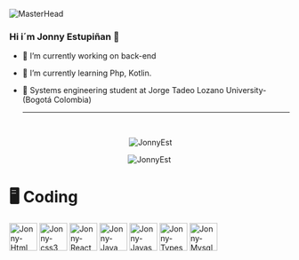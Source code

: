 ![MasterHead](https://img.wattpad.com/a9b8751328d57bb1f376d42d689b0bcf7f85206b/68747470733a2f2f73332e616d617a6f6e6177732e636f6d2f776174747061642d6d656469612d736572766963652f53746f7279496d6167652f524d3641585967334c4f426259413d3d2d3936333834393438352e313634616435663635303537303934303837333637393037333730322e676966)



### Hi i´m Jonny Estupiñan 👋

- 🔭 I’m currently working on back-end
- 🌱 I’m currently learning Php, Kotlin.
- 📘 Systems engineering student at Jorge Tadeo Lozano University-(Bogotá Colombia)

  
  
  ---
<div style="display: inline_block"><br>

<p align="center">&nbsp;<img src="https://github-readme-stats.vercel.app/api?username=JonnyEst&show_icons=true&locale=en&theme=tokyonight" alt="JonnyEst" /></p>
<p align="center"><img src="https://github-readme-streak-stats.herokuapp.com?user=JonnyEst&theme=tokyonight&hide_border=true&date_format=M%20j%5B%2C%20Y%5D" alt="JonnyEst" /></p>
  
  # 🖥️ Coding
  
  
 
 <img align="center" alt="Jonny-Html" height="50" src="https://cdn.jsdelivr.net/gh/devicons/devicon/icons/html5/html5-original.svg" />
 <img align="center" alt="Jonny-css3" height="50" src="https://cdn.jsdelivr.net/gh/devicons/devicon/icons/css3/css3-original.svg" />
 <img align="center" alt="Jonny-React" height="50" src="https://cdn.jsdelivr.net/gh/devicons/devicon/icons/react/react-original.svg" />
 <img align="center" alt="Jonny-Java" height="50" src="https://cdn.jsdelivr.net/gh/devicons/devicon/icons/java/java-original.svg" />
 <img align="center" alt="Jonny-Javascript" height="50" src="https://cdn.jsdelivr.net/gh/devicons/devicon/icons/javascript/javascript-original.svg" />
 <img align="center" alt="Jonny-Typescript" height="50" src="https://cdn.jsdelivr.net/gh/devicons/devicon/icons/typescript/typescript-original.svg" />
 <img align="center" alt="Jonny-Mysql" height="50" src="https://cdn.jsdelivr.net/gh/devicons/devicon/icons/mysql/mysql-original.svg" />


</div>
  
  ##
  
 
